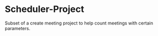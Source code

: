 # Scheduler-Project
Subset of a create meeting project to help count meetings with certain parameters.
